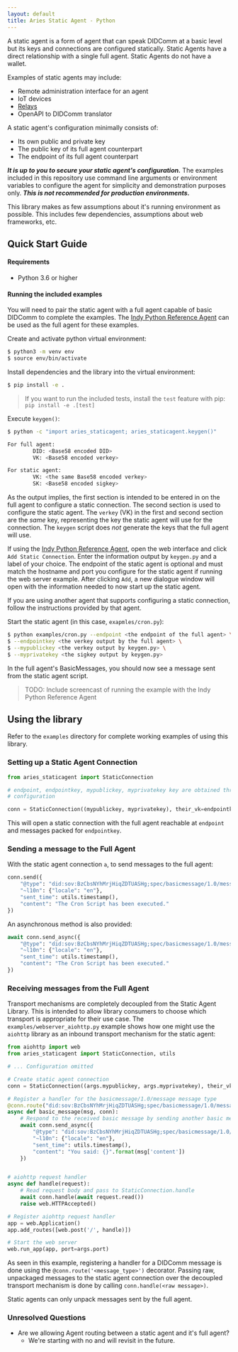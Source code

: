 ```yaml
---
layout: default
title: Aries Static Agent - Python
---
```


A static agent is a form of agent that can speak DIDComm at a basic level but its keys and
connections are configured statically. Static Agents have a direct relationship with a single full
agent. Static Agents do not have a wallet.

Examples of static agents may include:
- Remote administration interface for an agent
- IoT devices
- [Relays][1]
- OpenAPI to DIDComm translator

A static agent's configuration minimally consists of:
- Its own public and private key
- The public key of its full agent counterpart
- The endpoint of its full agent counterpart

_**It is up to you to secure your static agent's configuration.**_ The examples included in this
repository use command line arguments or environment variables to configure the agent for simplicity
and demonstration purposes only. _**This is not recommended for production environments.**_

This library makes as few assumptions about it's running environment as possible. This includes
few dependencies, assumptions about web frameworks, etc.

[1]: https://github.com/hyperledger/aries-rfcs/tree/master/concepts/0046-mediators-and-relays#summary

Quick Start Guide
-----------------

#### Requirements

- Python 3.6 or higher

#### Running the included examples

You will need to pair the static agent with a full agent capable of basic DIDComm to complete the
examples. The [Indy Python Reference Agent][3] can be used as the full agent for these examples.

Create and activate python virtual environment:
```sh
$ python3 -m venv env
$ source env/bin/activate
```

Install dependencies and the library into the virtual environment:
```sh
$ pip install -e .
```

> If you want to run the included tests, install the `test` feature with pip:
> `pip install -e .[test]`

Execute `keygen()`:
```sh
$ python -c "import aries_staticagent; aries_staticagent.keygen()"

For full agent:
        DID: <Base58 encoded DID>
        VK: <Base58 encoded verkey>

For static agent:
        VK: <the same Base58 encoded verkey>
        SK: <Base58 encoded sigkey>
```

As the output implies, the first section is intended to be entered in on the full agent to configure
a static connection. The second section is used to configure the static agent. The `verkey` (VK) in
the first and second section are the _same_ key, representing the key the static agent will use
for the connection. The `keygen` script does _not_ generate the keys that the full agent will use.

If using the [Indy Python Reference Agent][3], open the web interface and
click `Add Static Connection`. Enter the information output by `keygen.py` and a label of your
choice. The endpoint of the static agent is optional and must match the hostname and port you
configure for the static agent if running the web server example. After clicking `Add`, a new
dialogue window will open with the information needed to now start up the static agent.

If you are using another agent that supports configuring a static connection, follow the
instructions provided by that agent.

Start the static agent (in this case, `exapmles/cron.py`):
```sh
$ python examples/cron.py --endpoint <the endpoint of the full agent> \
$ --endpointkey <the verkey output by the full agent> \
$ --mypublickey <the verkey output by keygen.py> \
$ --myprivatekey <the sigkey output by keygen.py>
```

In the full agent's BasicMessages, you should now see a message sent from the static agent script.

> TODO: Include screencast of running the example with the Indy Python Reference Agent

[2]: https://download.libsodium.org/doc/installation
[3]: https://github.com/hyperledger/indy-agent/tree/master/python

Using the library
-----------------

Refer to the `examples` directory for complete working examples of using this library.

### Setting up a Static Agent Connection

```python
from aries_staticagent import StaticConnection

# endpoint, endpointkey, mypublickey, myprivatekey key are obtained through some form of static
# configuration

conn = StaticConnection((mypublickey, myprivatekey), their_vk=endpointkey, endpoint=endpoint)
```

This will open a static connection with the full agent reachable at `endpoint` and messages packed
for `endpointkey`.

### Sending a message to the Full Agent

With the static agent connection `a`, to send messages to the full agent:

```python
conn.send({
    "@type": "did:sov:BzCbsNYhMrjHiqZDTUASHg;spec/basicmessage/1.0/message",
    "~l10n": {"locale": "en"},
    "sent_time": utils.timestamp(),
    "content": "The Cron Script has been executed."
})
```

An asynchronous method is also provided:
```python
await conn.send_async({
    "@type": "did:sov:BzCbsNYhMrjHiqZDTUASHg;spec/basicmessage/1.0/message",
    "~l10n": {"locale": "en"},
    "sent_time": utils.timestamp(),
    "content": "The Cron Script has been executed."
})
```

### Receiving messages from the Full Agent

Transport mechanisms are completely decoupled from the Static Agent Library. This is intended to
allow library consumers to choose which transport is appropriate for their use case. The
`examples/webserver_aiohttp.py` example shows how one might use the `aiohttp` library as an inbound
transport mechanism for the static agent:

```python
from aiohttp import web
from aries_staticagent import StaticConnection, utils

# ... Configuration omitted

# Create static agent connection
conn = StaticConnection((args.mypublickey, args.myprivatekey), their_vk=args.endpointkey, endpoint=args.endpoint)

# Register a handler for the basicmessage/1.0/message message type
@conn.route("did:sov:BzCbsNYhMrjHiqZDTUASHg;spec/basicmessage/1.0/message")
async def basic_message(msg, conn):
    # Respond to the received basic message by sending another basic message back
    await conn.send_async({
        "@type": "did:sov:BzCbsNYhMrjHiqZDTUASHg;spec/basicmessage/1.0/message",
        "~l10n": {"locale": "en"},
        "sent_time": utils.timestamp(),
        "content": "You said: {}".format(msg['content'])
    })


# aiohttp request handler
async def handle(request):
    # Read request body and pass to StaticConnection.handle
    await conn.handle(await request.read())
    raise web.HTTPAccepted()

# Register aiohttp request handler
app = web.Application()
app.add_routes([web.post('/', handle)])

# Start the web server
web.run_app(app, port=args.port)
```

As seen in this example, registering a handler for a DIDComm message is done using the
`@conn.route('<message_type>')` decorator. Passing raw, unpackaged messages to the static agent
connection over the decoupled transport mechanism is done by calling `conn.handle(<raw message>)`.

Static agents can only unpack messages sent by the full agent.

### Unresolved Questions
* Are we allowing Agent routing between a static agent and it's full agent?
  * We're starting with no and will revisit in the future.
